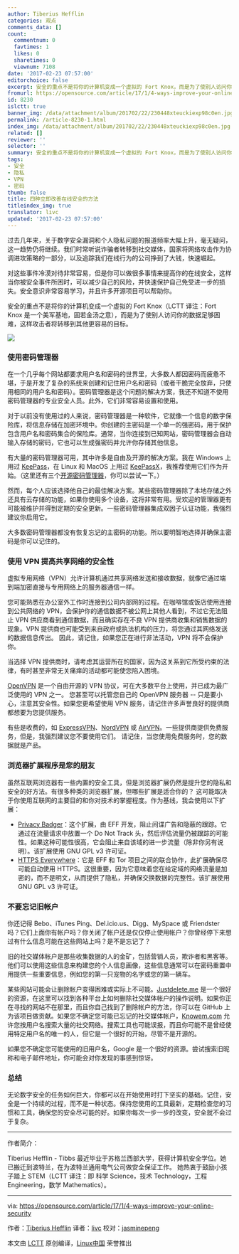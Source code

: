 ```yaml
---
author: Tiberius Hefflin
categories: 观点
comments_data: []
count:
  commentnum: 0
  favtimes: 1
  likes: 0
  sharetimes: 0
  viewnum: 7108
date: '2017-02-23 07:57:00'
editorchoice: false
excerpt: 安全的重点不是将你的计算机变成一个虚拟的 Fort Knox，而是为了使别人访问你的数据足够困难，这样攻击者将转移到其他更容易的目标。
fromurl: https://opensource.com/article/17/1/4-ways-improve-your-online-security
id: 8230
islctt: true
banner_img: /data/attachment/album/201702/22/230448xteuckiexp98c0en.jpg
permalink: /article-8230-1.html
index_img: /data/attachment/album/201702/22/230448xteuckiexp98c0en.jpg.thumb.jpg
related: []
reviewer: ''
selector: ''
summary: 安全的重点不是将你的计算机变成一个虚拟的 Fort Knox，而是为了使别人访问你的数据足够困难，这样攻击者将转移到其他更容易的目标。
tags:
- 安全
- 隐私
- VPN
- 密码
thumb: false
title: 四种立即改善在线安全的方法
titleindex_img: true
translator: livc
updated: '2017-02-23 07:57:00'
---
```


过去几年来，关于数字安全漏洞和个人隐私问题的报道频率大幅上升，毫无疑问，这一趋势仍将继续。我们时常听说诈骗者转移到社交媒体，国家将网络攻击作为协调进攻策略的一部分，以及追踪我们在线行为的公司挣到了大钱，快速崛起。


对这些事件冷漠对待非常容易，但是你可以做很多事情来提高你的在线安全，这样当你被安全事件所困时，可以减少自己的风险，并快速保护自己免受进一步的损失。安全意识非常容易学习，并且许多开源项目可以帮助你。


安全的重点不是将你的计算机变成一个虚拟的 Fort Knox（LCTT 译注：Fort Knox 是一个美军基地，固若金汤之意），而是为了使别人访问你的数据足够困难，这样攻击者将转移到其他更容易的目标。


![](/data/attachment/album/201702/22/230448xteuckiexp98c0en.jpg)


### 使用密码管理器


在一个几乎每个网站都要求用户名和密码的世界里，大多数人都因密码而疲惫不堪，于是开发了复杂的系统来创建和记住用户名和密码（或者干脆完全放弃，只使用相同的用户名和密码）。密码管理器是这个问题的解决方案，我还不知道不使用密码管理器的专业安全人员。此外，它们非常容易设置和使用。


对于以前没有使用过的人来说，密码管理器是一种软件，它就像一个信息的数字保险库，将信息存储在加密环境中。你创建的主密码是一个单一的强密码，用于保护包含用户名和密码集合的保险库。通常，当你连接到已知网站，密码管理器会自动输入存储的密码，它也可以生成强密码并允许你存储其他信息。


有大量的密码管理器可用，其中许多是自由及开源的解决方案。我在 Windows 上用过 [KeePass](http://keepass.info/)，在 Linux 和 MacOS 上用过 [KeePassX](https://opensource.com/business/16/5/keepassx)，我推荐使用它们作为开始。（这里还有三个[开源密码管理器](/article-8055-1.html)，你可以尝试一下。）


然而，每个人应该选择他自己的最佳解决方案。某些密码管理器除了本地存储之外还具有云存储的功能，如果你使用多个设备，这将非常有用。受欢迎的管理器更有可能被维护并得到定期的安全更新。一些密码管理器集成双因子认证功能，我强烈建议你启用它。


大多数密码管理器都没有恢复忘记的主密码的功能。所以要明智地选择并确保主密码是你可以记住的。


### 使用 VPN 提高共享网络的安全性


虚拟专用网络（VPN）允许计算机通过共享网络发送和接收数据，就像它通过端到端加密直接与专用网络上的服务器通信一样。


您可能熟悉在办公室外工作时连接到公司内部网的过程。在咖啡馆或饭店使用连接到公共网络的 VPN，会保护你的通信数据不被公网上其他人看到，不过它无法阻止 VPN 供应商看到通信数据，而且确实存在不良 VPN 提供商收集和销售数据的现象。VPN 提供商也可能受到来自政府或执法机构的压力，将您通过其网络发送的数据信息传出。 因此，请记住，如果您正在进行非法活动，VPN 将不会保护你。


当选择 VPN 提供商时，请考虑其运营所在的国家，因为这关系到它所受约束的法律，有时甚至非常无关痛痒的活动都可能使您陷入困境。


[OpenVPN](https://openvpn.net/) 是一个自由开源的 VPN 协议，可在大多数平台上使用，并已成为最广泛使用的 VPN 之一。 您甚至可以托管您自己的 OpenVPN 服务器 -- 只是要小心，注意其安全性。如果您更希望使用 VPN 服务，请记住许多声誉良好的提供商都想要为您提供服务。


有些是收费的，如 [ExpressVPN](https://www.expressvpn.com/)、[NordVPN](https://nordvpn.com/) 或 [AirVPN](https://airvpn.org/)。一些提供商提供免费服务，但是，我强烈建议您不要使用它们。 请记住，当您使用免费服务时，您的数据就是产品。


### 浏览器扩展程序是您的朋友


虽然互联网浏览器有一些内置的安全工具，但是浏览器扩展仍然是提升您的隐私和安全的好方法。有很多种类的浏览器扩展，但哪些扩展是适合你的？ 这可能取决于你使用互联网的主要目的和你对技术的掌握程度。作为基线，我会使用以下扩展：


* [Privacy Badger](https://www.eff.org/privacybadger)：这个扩展，由 EFF 开发，阻止间谍广告和隐蔽的跟踪。它通过在流量请求中放置一个 Do Not Track 头，然后评估流量仍被跟踪的可能性。如果这种可能性很高，它会阻止来自该域的进一步流量（除非你另有说明）。该扩展使用 GNU GPL v3 许可证。
* [HTTPS Everywhere](https://www.eff.org/Https-everywhere)：它是 EFF 和 Tor 项目之间的联合协作，此扩展确保尽可能自动使用 HTTPS。这很重要，因为它意味着您在给定域的网络流量是加密的，而不是明文，从而提供了隐私，并确保交换数据的完整性。该扩展使用 GNU GPL v3 许可证。


### 不要忘记旧帐户


你还记得 Bebo、iTunes Ping、Del.icio.us、Digg、MySpace 或 Friendster 吗？它们上面你有帐户吗？你关闭了帐户还是仅仅停止使用帐户？你曾经停下来想过有什么信息可能在这些网站上吗？是不是忘记了？


旧的社交媒体帐户是那些收集数据的人的金矿，包括营销人员，欺诈者和黑客等。他们可以使用这些信息来构建您的个人信息画像，这些信息通常可以在密码重置中用提供一些重要信息，例如您的第一只宠物的名字或您的第一辆车。


某些网站可能会让删除帐户变得困难或实际上不可能。[Justdelete.me](http://backgroundchecks.org/justdeleteme/) 是一个很好的资源，在这里可以找到各种平台上如何删除社交媒体帐户的操作说明。如果你正在寻找的网站不在那里，而且你自己找到了删除帐户的方法，你可以在 GitHub 上为该项目做贡献。如果您不确定您可能已忘记的社交媒体帐户，[Knowem.com](http://knowem.com/) 允许您按用户名搜索大量的社交网络。搜索工具也可能误报，而且你可能不是曾经使用特定用户名的唯一的人，但它是一个很好的开始，尽管不是开源的。


如果您不确定您可能使用的旧用户名，Google 是一个很好的资源。尝试搜索旧昵称和电子邮件地址，你可能会对你发现的事感到惊讶。


### 总结


无论数字安全的任务如何巨大，你都可以在开始使用时打下坚实的基础。记住，安全是一个持续的过程，而不是一种状态。保持您使用的工具最新，定期检查您的习惯和工具，确保您的安全尽可能的好。如果你每次一步一步的改变，安全就不会过于复杂。




---


作者简介：


Tiberius Hefflin - Tibbs 最近毕业于苏格兰西部大学，获得计算机安全学位。她已搬迁到波特兰，在为波特兰通用电气公司做安全保证工作。 她热衷于鼓励小孩子踏上 STEM（LCTT 译注：即 科学 Science，技术 Technology，工程 Engineering，数学 Mathematics）。




---


via: <https://opensource.com/article/17/1/4-ways-improve-your-online-security>


作者：[Tiberius Hefflin](https://opensource.com/users/whatatiberius) 译者：[livc](https://github.com/livc) 校对：[jasminepeng](https://github.com/jasminepeng)


本文由 [LCTT](https://github.com/LCTT/TranslateProject) 原创编译，[Linux中国](https://linux.cn/) 荣誉推出